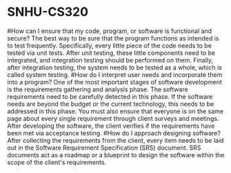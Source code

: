 # SNHU-CS320
#How can I ensure that my code, program, or software is functional and secure?
The best way to be sure that the program functions as intended is to test frequently. Specifically, every little piece of the code needs to be tested via unit tests. After unit testing, these little components need to be integrated, and integration testing should be performed on them. Finally, after integration testing, the system needs to be tested as a whole, which is called system testing.
#How do I interpret user needs and incorporate them into a program?
One of the most important stages of software development is the requirements gathering and analysis phase. The software requirements need to be carefully detected in this phase. If the software needs are beyond the budget or the current technology, this needs to be addressed in this phase. You must also ensure that everyone is on the same page about every single requirement through client surveys and meetings. After developing the software, the client verifies if the requirements have been met via acceptance testing.
#How do I approach designing software?
After collecting the requirements from the client, every item needs to be laid out in the Software Requirement Specification (SRS) document. SRS documents act as a roadmap or a blueprint to design the software within the scope of the client's requirements.

